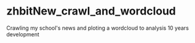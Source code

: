 # zhbitNew_crawl_and_wordcloud
Crawling my school's news and ploting a wordcloud to analysis 10 years development
